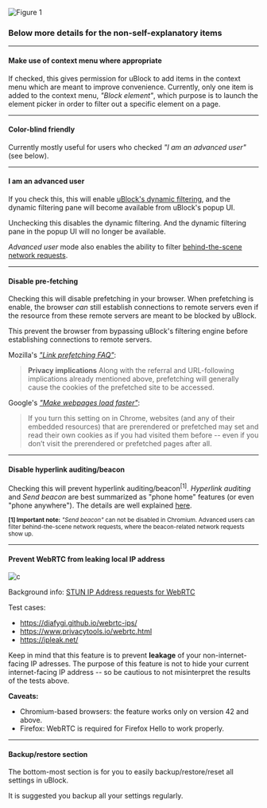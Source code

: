![Figure 1](https://cloud.githubusercontent.com/assets/585534/8024482/4c6f01b0-0d03-11e5-942c-64fe9e2a3686.png)

### Below more details for the non-self-explanatory items

***

#### Make use of context menu where appropriate

If checked, this gives permission for uBlock to add items in the context menu which are meant to improve convenience. Currently, only one item is added to the context menu, _"Block element"_, which purpose is to launch the element picker in order to filter out a specific element on a page.

***

#### Color-blind friendly

Currently mostly useful for users who checked _"I am an advanced user"_ (see below).

***

#### I am an advanced user

If you check this, this will enable [uBlock's dynamic filtering](https://github.com/gorhill/uBlock/wiki/Dynamic-filtering), and the dynamic filtering pane will become available from uBlock's popup UI.

Unchecking this disables the dynamic filtering. And the dynamic filtering pane in the popup UI will no longer be available.

_Advanced user_ mode also enables the ability to filter [behind-the-scene network requests](https://github.com/gorhill/uBlock/wiki/Behind-the-scene-network-requests).

***

#### Disable pre-fetching

Checking this will disable prefetching in your browser. When prefetching is enable, the browser _can_ still establish connections to remote servers even if the resource from these remote servers are meant to be blocked by uBlock.

This prevent the browser from bypassing uBlock's filtering engine before establishing connections to remote servers.

Mozilla's [_"Link prefetching FAQ"_](https://developer.mozilla.org/docs/Web/HTTP/Link_prefetching_FAQ):

> **Privacy implications** Along with the referral and URL-following implications already mentioned above, prefetching will generally cause the cookies of the prefetched site to be accessed.

Google's [_"Make webpages load faster"_](https://support.google.com/chrome/answer/1385029):

> If you turn this setting on in Chrome, websites (and any of their embedded resources) that are prerendered or prefetched may set and read their own cookies as if you had visited them before -- even if you don’t visit the prerendered or prefetched pages after all.

***

#### Disable hyperlink auditing/beacon

Checking this will prevent hyperlink auditing/beacon<sup>[1]</sup>. _Hyperlink auditing_ and _Send beacon_ are best summarized as "phone home" features (or even "phone anywhere"). The details are well explained [here](http://www.wilderssecurity.com/threads/hyperlink-auditing-aka-a-ping-and-beacon-aka-navigator-sendbeacon.364904/).

<sub>**[1] Important note:** _"Send beacon"_ can not be disabled in Chromium. Advanced users can filter behind-the-scene network requests, where the beacon-related network requests show up.</sub>

***

#### Prevent WebRTC from leaking local IP address

![c](https://cloud.githubusercontent.com/assets/585534/8344622/0ce20cc4-1ab2-11e5-8f46-a0a387c91d63.png)

Background info: [STUN IP Address requests for WebRTC](https://github.com/diafygi/webrtc-ips)

Test cases:
- https://diafygi.github.io/webrtc-ips/
- https://www.privacytools.io/webrtc.html
- https://ipleak.net/

Keep in mind that this feature is to prevent **leakage** of your non-internet-facing IP adresses. The purpose of this feature is not to hide your current internet-facing IP address -- so be cautious to not misinterpret the results of the tests above.

**Caveats:**
- Chromium-based browsers: the feature works only on version 42 and above.
- Firefox: WebRTC is required for Firefox Hello to work properly.

***

#### Backup/restore section

The bottom-most section is for you to easily backup/restore/reset all settings in uBlock.

It is suggested you backup all your settings regularly.